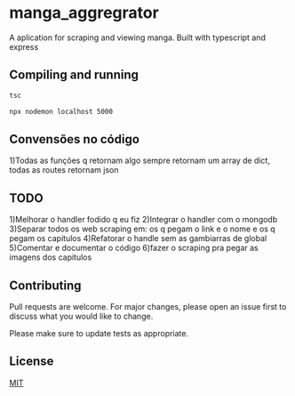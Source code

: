 # manga_aggregrator

A aplication for scraping and viewing manga. Built with typescript and express



## Compiling and running
```bash
tsc
```
```bash
npx nodemon localhost 5000
```

## Convensões no código
1)Todas as funções q retornam algo sempre retornam um array de dict, todas as routes retornam json

## TODO
1)Melhorar o handler fodido q eu fiz
2)Integrar o handler com o mongodb
3)Separar todos os web scraping em: os q pegam o link e o nome e os q pegam os capitulos
4)Refatorar o handle sem as gambiarras de global
5)Comentar e documentar o código
6)fazer o scraping pra pegar as imagens dos capitulos
## Contributing
Pull requests are welcome. For major changes, please open an issue first to discuss what you would like to change.

Please make sure to update tests as appropriate.

## License
[MIT](https://choosealicense.com/licenses/mit/)